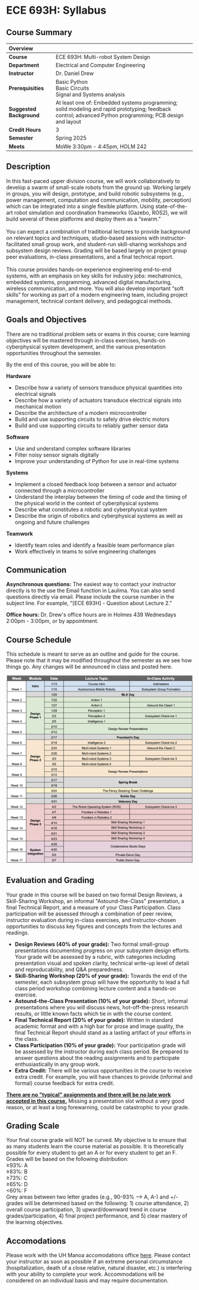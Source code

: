 <link rel="stylesheet" type="text/css" href="../../assets/css/styles.css">

# ECE 693H: Syllabus

## Course Summary

| Overview |   |
| :----| :-----|
| **Course** | ECE 693H: Multi-robot System Design |
| **Department** | Electrical and Computer Engineering |
| **Instructor** | Dr. Daniel Drew |
| **Prerequisities** | Basic Python<br>Basic Circuits<br>Signal and Systems analysis |
| **Suggested Background** | At least one of: Embedded systems programming; solid modeling and rapid prototyping; feedback control; advanced Python programming; PCB design and layout
| **Credit Hours** | 3 |
| **Semester** | Spring 2025 |
| **Meets** | MoWe 3:30pm - 4:45pm, HOLM 242 |

## Description
In this fast-paced upper division course, we will work collaboratively to develop a swarm of small-scale robots from the ground up. Working largely in groups, you will design, prototype, and build robotic subsystems (e.g., power management, computation and communication, mobility, perception) which can be integrated into a single flexible platform. Using state-of-the-art robot simulation and coordination frameworks (Gazebo, ROS2), we will build several of these platforms and deploy them as a “swarm.” <br><br> You can expect a combination of traditional lectures to provide background on relevant topics and techniques, studio-based sessions with instructor-facilitated small group work, and student-run skill-sharing workshops and subsystem design reviews. Grading will be based largely on project group peer evaluations, in-class presentations, and a final technical report. <br><br> This course provides hands-on experience engineering end-to-end systems, with an emphasis on key skills for industry jobs: mechatronics, embedded systems, programming, advanced digital manufacturing, wireless communication, and more. You will also develop important “soft skills” for working as part of a modern engineering team, including project management, technical content delivery, and pedagogical methods.

## Goals and Objectives
There are no traditional problem sets or exams in this course; core learning objectives will be mastered through in-class exercises, hands-on cyberphysical system development, and the various presentation opportunities throughout the semester. 

By the end of this course, you will be able to:

**Hardware**
- Describe how a variety of sensors transduce physical quantities into electrical signals
- Describe how a variety of actuators transduce electrical signals into mechanical motion
- Describe the architecture of a modern microcontroller
- Build and use supporting circuits to safely drive electric motors
- Build and use supporting circuits to reliably gather sensor data

**Software**
- Use and understand complex software libraries
- Filter noisy sensor signals digitally
- Improve your understanding of Python for use in real-time systems

**Systems**
- Implement a closed feedback loop between a sensor and actuator connected through a microcontroller
- Understand the interplay between the timing of code and the timing of the physical world in the context of cyberphysical systems
- Describe what constitutes a robotic and cyberphysical system
- Describe the origin of robotics and cyberphysical systems as well as ongoing and future challenges

**Teamwork**
- Identify team roles and identify a feasible team performance plan
- Work effectively in teams to solve engineering challenges

## Communication
**Asynchronous questions:** The easiest way to contact your instructor directly is to the use the Email function in Laulima. You can also send questions directly via email. Please include the course number in the subject line. For example, "[ECE 693H] - Question about Lecture 2." 

**Office hours:** Dr. Drew's office hours are in Holmes 439 Wednesdays 2:00pm - 3:00pm, or by appointment.

## Course Schedule
This schedule is meant to serve as an outline and guide for the course. Please note that it may be modified throughout the semester as we see how things go. Any changes will be announced in class and posted here. 

<img src="assets/693h_schedule.png" alt="693H Course Schedule" width="600"/>

## Evaluation and Grading
Your grade in this course will be based on two formal Design Reviews, a Skill-Sharing Workshop, an informal "Astound-the-Class" presentation, a final Technical Report, and a measure of your Class Participation. Class participation will be assessed through a combination of peer review, instructor evaluation during in-class exercises, and instructor-chosen opportunities to discuss key figures and concepts from the lectures and readings.

- **Design Reviews (40% of your grade):** Two formal small-group presentations documenting progress on your subsystem design efforts. Your grade will be assessed by a rubric, with categories including presentation visual and spoken clarity, technical write-up level of detail and reproducability, and Q&A preparedness. 
- **Skill-Sharing Workshop  (20% of your grade):** Towards the end of the semester, each subsystem group will have the opportunity to lead a full class period workshop combining lecture content and a hands-on exercise. 
- **Astound-the-Class Presentation (10% of your grade):** Short, informal presentations where you will discuss news, hot-off-the-press research results, or little known facts which tie in with the course content.  
- **Final Technical Report (20% of your grade):** Written in standard academic format and with a high bar for prose and image quality, the final Technical Report should stand as a lasting artifact of your efforts in the class. 
- **Class Participation (10% of your grade):** Your participation grade will be assessed by the instructor during each class period. Be prepared to answer questions about the reading assignments and to participate enthusiastically in any group work. 
- **Extra Credit:** There will be various opportunities in the course to receive extra credit. For example, you will have chances to provide (informal and formal) course feedback for extra credit.

<u><strong>There are no "typical" assignments and there will be no late work accepted in this course.</strong></u> Missing a presentation slot without a very good reason, or at least a long forewarning, could be catastrophic to your grade. 

## Grading Scale
Your final course grade will NOT be curved. My objective is to ensure that as many students learn the course material as possible. It is theoretically possible for every student to get an A or for every student to get an F. Grades will be based on the following distribution:\
≥93%: A\
≥83%: B\
≥73%: C\
≥65%: D\
<60%: F\
Grey areas between two letter grades (e.g., 90-93% --> A, A-) and +/- grades will be determined based on the following: 1) course attendance, 2) overall course participation, 3) upward/downward trend in course grades/participation, 4) final project performance, and 5) clear mastery of the learning objectives.

## Accomodations
Please work with the UH Manoa accomodations office [here](https://hawaii.edu/kokua/getting-started/on-campus-housing-accommodations.php). Please contact your instructor as soon as possible if an extreme personal circumstance (hospitalization, death of a close relative, natural disaster, etc.) is interfering with your ability to complete your work. Accommodations will be considered on an individual basis and may require documentation.